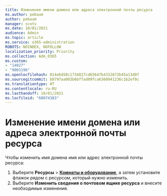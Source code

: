 ```yaml
---
title: Изменение имени домена или адреса электронной почты ресурса
ms.author: pebaum
author: pebaum
manager: scotv
ms.date: 10/01/2021
audience: Admin
ms.topic: article
ms.service: o365-administration
ROBOTS: NOINDEX, NOFOLLOW
localization_priority: Priority
ms.collection: Adm_O365
ms.custom:
- "14027"
- "9003196"
ms.openlocfilehash: 014e6d50c1734827cd65647b4332673b45a13d0f
ms.sourcegitcommit: b0797aa003b6bffad09fca6360941236c1b2ef0c
ms.translationtype: HT
ms.contentlocale: ru-RU
ms.lasthandoff: 10/01/2021
ms.locfileid: "60074383"
---
```

# <a name="change-the-domain-name-or-email-address-of-a-resource"></a>Изменение имени домена или адреса электронной почты ресурса

Чтобы изменить имя домена имя или адрес электронной почты ресурса:

1. Выберите **Ресурсы** > [**Комнаты и оборудование**](https://admin.microsoft.com/#/ResourceMailbox), а затем установите флажок рядом с ресурсом, который нужно изменить.
1. Выберите **Изменить сведения о почтовом ящике ресурса** и внесите необходимые изменения.
